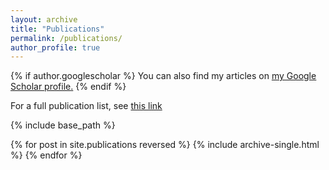 ```yaml
---
layout: archive
title: "Publications"
permalink: /publications/
author_profile: true
---
```


{% if author.googlescholar %}
  You can also find my articles on <u><a href="{{author.googlescholar}}">my Google Scholar profile</a>.</u>
{% endif %}

For a full publication list, see [this link](http://inspirehep.net/search?ln=en&p=find+a+J.+D.+Osborn&of=hb&action_search=Search&sf=earliestdate&so=d)

{% include base_path %}

{% for post in site.publications reversed %}
  {% include archive-single.html %}
{% endfor %}
